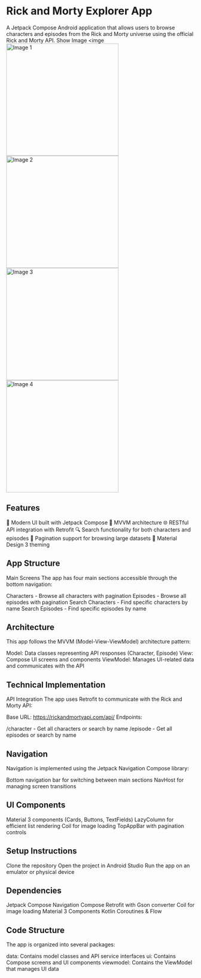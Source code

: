 # Rick and Morty Explorer App
A Jetpack Compose Android application that allows users to browse characters and episodes from the Rick and Morty universe using the official Rick and Morty API.
Show Image
<imge 
<img src="https://github.com/user-attachments/assets/a7a4dbeb-b4aa-4cd9-987a-fb88a76289d6" alt="Image 1" width="300" height="auto">
<img src="https://github.com/user-attachments/assets/90115c99-e5c3-4f0b-9f3b-65dfdcda3f8d" alt="Image 2" width="300" height="auto">
<img src="https://github.com/user-attachments/assets/f98a210b-1f3a-4206-a2d4-50ccd0a62313" alt="Image 3" width="300" height="auto">
<img src="https://github.com/user-attachments/assets/ae8908d4-a070-45aa-a67a-42917063e3f7" alt="Image 4" width="300" height="auto">

## Features

📱 Modern UI built with Jetpack Compose
🧠 MVVM architecture
🌐 RESTful API integration with Retrofit
🔍 Search functionality for both characters and episodes
📄 Pagination support for browsing large datasets
🎨 Material Design 3 theming

## App Structure
Main Screens
The app has four main sections accessible through the bottom navigation:

Characters - Browse all characters with pagination
Episodes - Browse all episodes with pagination
Search Characters - Find specific characters by name
Search Episodes - Find specific episodes by name

## Architecture
This app follows the MVVM (Model-View-ViewModel) architecture pattern:

Model: Data classes representing API responses (Character, Episode)
View: Compose UI screens and components
ViewModel: Manages UI-related data and communicates with the API

## Technical Implementation
API Integration
The app uses Retrofit to communicate with the Rick and Morty API:

Base URL: https://rickandmortyapi.com/api/
Endpoints:

/character - Get all characters or search by name
/episode - Get all episodes or search by name



## Navigation
Navigation is implemented using the Jetpack Navigation Compose library:

Bottom navigation bar for switching between main sections
NavHost for managing screen transitions

## UI Components

Material 3 components (Cards, Buttons, TextFields)
LazyColumn for efficient list rendering
Coil for image loading
TopAppBar with pagination controls

## Setup Instructions

Clone the repository
Open the project in Android Studio
Run the app on an emulator or physical device

## Dependencies

Jetpack Compose
Navigation Compose
Retrofit with Gson converter
Coil for image loading
Material 3 Components
Kotlin Coroutines & Flow

## Code Structure
The app is organized into several packages:

data: Contains model classes and API service interfaces
ui: Contains Compose screens and UI components
viewmodel: Contains the ViewModel that manages UI data

